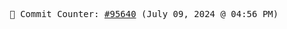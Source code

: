 <p align="center">
    <samp>
        📮 Commit Counter: <a href="https://github.com/Javascript-void0/Javascript-void0/commits/main">#95640</a> (July 09, 2024 @ 04:56 PM)
    </samp>
</p>
